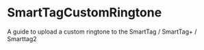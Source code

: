 # SmartTagCustomRingtone
A guide to upload a custom ringtone to the SmartTag / SmartTag+ / Smarttag2
